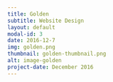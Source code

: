 ```yaml
---
title: Golden
subtitle: Website Design
layout: default
modal-id: 3
date: 2016-12-7
img: golden.png
thumbnail: golden-thumbnail.png
alt: image-golden
project-date: December 2016
---
```

